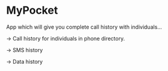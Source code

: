 # MyPocket

App which will give you complete call history with individuals...

-> Call history for individuals in phone directory.</p>
-> SMS history</p>
-> Data history

